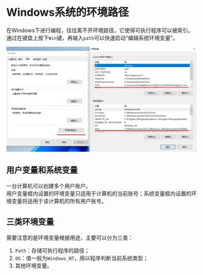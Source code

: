 # Windows系统的环境路径

在Windows下进行编程，往往离不开环境路径，它使得可执行程序可以被索引。<br>
通过在键盘上按下`Win`键，再输入`path`可以快速启动“编辑系统环境变量”。

![环境变量](images/Path.png)

## 用户变量和系统变量

一台计算机可以创建多个用户账户。<br>
用户变量框内设置的环境变量只适用于计算机的当前账号；系统变量框内设置的环境变量将适用于该计算机的所有用户账号。

## 三类环境变量

需要注意的是环境变量根据用途，主要可以分为三类：
1. `Path`：存储可执行程序的路径；
2. `OS`：值一般为`Windows_NT`，用以程序判断当前系统类型；
3. 其他环境变量。
